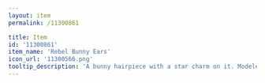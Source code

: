 ```yaml
---
layout: item
permalink: /11300861

title: Item
id: '11300861'
item_name: 'Rebel Bunny Ears'
icon_url: '11300566.png'
tooltip_description: 'A bunny hairpiece with a star charm on it. Modeled after the folded ears of a bunny.'
---
```

